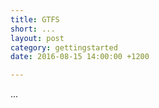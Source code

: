 ```yaml
---
title: GTFS
short: ...
layout: post
category: gettingstarted
date: 2016-08-15 14:00:00 +1200

---
```


...